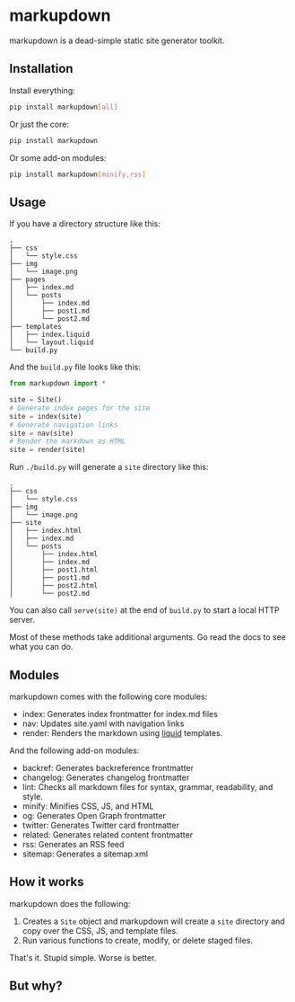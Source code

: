 # markupdown

markupdown is a dead-simple static site generator toolkit.

## Installation

Install everything:

```bash
pip install markupdown[all]
```

Or just the core:

```bash
pip install markupdown
```

Or some add-on modules:
```bash
pip install markupdown[minify,rss]
```

## Usage

If you have a directory structure like this:

```text
.
├── css
│   └── style.css
├── img
│   └── image.png
├── pages
│   ├── index.md
│   └── posts
│       ├── index.md
│       ├── post1.md
│       └── post2.md
├── templates
│   ├── index.liquid
│   └── layout.liquid
└── build.py
```

And the `build.py` file looks like this:

```python
from markupdown import *

site = Site()
# Generate index pages for the site
site = index(site)
# Generate navigation links
site = nav(site)
# Render the markdown as HTML
site = render(site)
```

Run `./build.py` will generate a `site` directory like this:

```text
.
├── css
│   └── style.css
├── img
│   └── image.png
├── site
│   ├── index.html
│   ├── index.md
│   └── posts
│       ├── index.html
│       ├── index.md
│       ├── post1.html
│       ├── post1.md
│       ├── post2.html
│       └── post2.md
```

You can also call `serve(site)` at the end of `build.py` to start a local HTTP server.

Most of these methods take additional arguments. Go read the docs to see what you can do.

## Modules

markupdown comes with the following core modules:

- index: Generates index frontmatter for index.md files
- nav: Updates site.yaml with navigation links
- render: Renders the markdown using [liquid](https://shopify.github.io/liquid/) templates.

And the following add-on modules:

- backref: Generates backreference frontmatter
- changelog: Generates changelog frontmatter
- lint: Checks all markdown files for syntax, grammar, readability, and style.
- minify: Minifies CSS, JS, and HTML
- og: Generates Open Graph frontmatter
- twitter: Generates Twitter card frontmatter
- related: Generates related content frontmatter
- rss: Generates an RSS feed
- sitemap: Generates a sitemap.xml

## How it works

markupdown does the following:

1. Creates a `Site` object and markupdown will create a `site` directory and copy over the CSS, JS, and template files.
2. Run various functions to create, modify, or delete staged files.

That's it. Stupid simple. Worse is better.

## But why?

